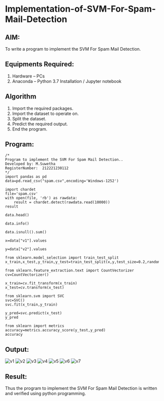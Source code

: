# Implementation-of-SVM-For-Spam-Mail-Detection

## AIM:
To write a program to implement the SVM For Spam Mail Detection.

## Equipments Required:
1. Hardware – PCs
2. Anaconda – Python 3.7 Installation / Jupyter notebook

## Algorithm
1. Import the required packages.
2. Import the dataset to operate on.
3. Split the dataset.
4. Predict the required output.
5. End the program.

## Program:
```
/*
Program to implement the SVM For Spam Mail Detection..
Developed by: M.Suwetha
RegisterNumber:  212221230112
*/
import pandas as pd
data=pd.read_csv("spam.csv",encoding='Windows-1252')

import chardet
file='spam.csv'
with open(file, 'rb') as rawdata:
    result = chardet.detect(rawdata.read(10000))
result

data.head()

data.info()

data.isnull().sum()

x=data["v1"].values

y=data["v2"].values

from sklearn.model_selection import train_test_split
x_train,x_test,y_train,y_test=train_test_split(x,y,test_size=0.2,random_state=0)

from sklearn.feature_extraction.text import CountVectorizer 
cv=CountVectorizer()

x_train=cv.fit_transform(x_train)
x_test=cv.transform(x_test)

from sklearn.svm import SVC
svc=SVC()
svc.fit(x_train,y_train)

y_pred=svc.predict(x_test)
y_pred

from sklearn import metrics
accuracy=metrics.accuracy_score(y_test,y_pred)
accuracy

```

## Output:
![v1](https://user-images.githubusercontent.com/94165336/203983548-0ff6c8d2-6fac-47e5-a671-8d85ed27e2d7.png)
![v2](https://user-images.githubusercontent.com/94165336/203983564-6ce6f18c-e6b4-467e-9733-470120b9133b.png)
![v3](https://user-images.githubusercontent.com/94165336/203983582-59a502a9-cd20-4cfe-8f87-534cd0bcee26.png)
![v4](https://user-images.githubusercontent.com/94165336/203983602-3a20c1fa-2e95-460c-8cb2-2f5f5462c631.png)
![v5](https://user-images.githubusercontent.com/94165336/203983615-d845aca9-43e6-4438-8bc4-536cebea4877.png)
![v6](https://user-images.githubusercontent.com/94165336/203983632-502e9b15-3818-414c-af12-f7f2ace3bb16.png)
![v7](https://user-images.githubusercontent.com/94165336/203983651-cf26b745-8f70-416d-a8a1-729e9d6e2e32.png)


## Result:
Thus the program to implement the SVM For Spam Mail Detection is written and verified using python programming.
